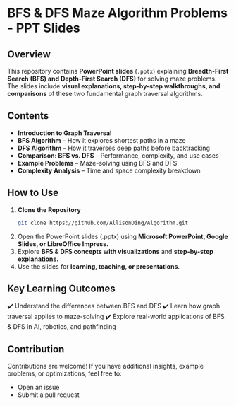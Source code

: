 # BFS & DFS Maze Algorithm Problems - PPT Slides  

## Overview  
This repository contains **PowerPoint slides** (`.pptx`) explaining **Breadth-First Search (BFS) and Depth-First Search (DFS)** for solving maze problems. The slides include **visual explanations, step-by-step walkthroughs, and comparisons** of these two fundamental graph traversal algorithms.  

## Contents  
- **Introduction to Graph Traversal**  
- **BFS Algorithm** – How it explores shortest paths in a maze  
- **DFS Algorithm** – How it traverses deep paths before backtracking  
- **Comparison: BFS vs. DFS** – Performance, complexity, and use cases  
- **Example Problems** – Maze-solving using BFS and DFS  
- **Complexity Analysis** – Time and space complexity breakdown  

## How to Use  
1. **Clone the Repository**  
   ```bash
   git clone https://github.com/AllisonDing/Algorithm.git
2. Open the PowerPoint slides (.pptx) using **Microsoft PowerPoint, Google Slides, or LibreOffice Impress.**
3. Explore **BFS & DFS concepts with visualizations** and **step-by-step explanations.**
4. Use the slides for **learning, teaching, or presentations**.

## Key Learning Outcomes
✔️ Understand the differences between BFS and DFS
✔️ Learn how graph traversal applies to maze-solving
✔️ Explore real-world applications of BFS & DFS in AI, robotics, and pathfinding

## Contribution
Contributions are welcome! If you have additional insights, example problems, or optimizations, feel free to:
* Open an issue
* Submit a pull request
